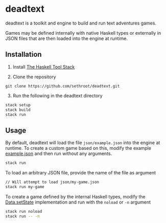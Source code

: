 # deadtext
deadtext is a toolkit and engine to build and run text adventures games.

Games may be defined internally with native Haskell types or externally in JSON files that are then loaded into the engine at runtime.

## Installation

1) Install [The Haskell Tool Stack](https://docs.haskellstack.org/en/stable/README/)

2) Clone the repository
```
git clone https://github.com/sethroot/deadtext.git
```

3) Run the following in the deadtext directory
```bash
stack setup
stack build
stack run
```

## Usage
By default, deadtext will load the file `json/example.json` into the engine at runtime. To create a custom game based on this, modify the example [example.json](https://github.com/sethroot/deadtext/blob/main/json/example.json) and then run without any arguments.
```bash
stack run
```

To load an arbitrary JSON file, provide the name of the file as argument
```bash
// Will attempt to load json/my-game.json
stack run my-game
```

To create a game defined by the internal Haskell types, modify the [Data.setState](https://github.com/sethroot/deadtext/blob/main/src/Data.hs#L15) implementation and run with the `noload` or `-n` argument
```bash
stack run noload
stack run -- -n
```
